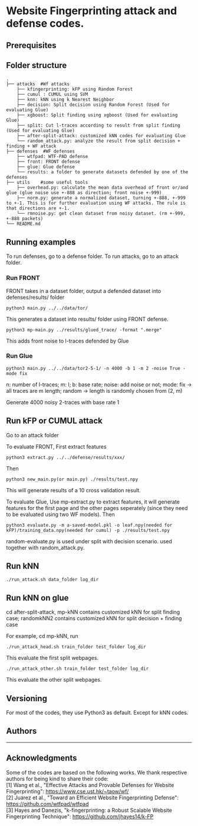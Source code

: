 # Website Fingerprinting attack and defense codes. 

## Prerequisites



## Folder structure
    .
    ├── attacks  #Wf attacks                     
        ├── kfingerprinting: kFP using Random Forest 
        ├── cumul : CUMUL using SVM
        ├── knn: kNN using k Nearest Neighbor  
        ├── decision: Split decision using Random Forest (Used for evaluating Glue) 
        ├── xgboost: Split finding using xgboost (Used for evaluating Glue) 
        ├── split: Cut l-traces according to result from split finding (Used for evaluating Glue) 
        ├── after-split-attack: customized kNN codes for evaluating Glue
        └── random_attack.py: analyze the result from split decision + finding + WF attack 
    ├── defenses  #WF defenses 
        ├── wtfpad: WTF-PAD defense
        ├── front: FRONT defense
        ├── glue: Glue defense
        └── results: a folder to generate datasets defended by one of the defenses      
    ├── utils    #some useful tools
        ├── overhead.py: calculate the mean data overhead of front or/and glue (glue noise use +-888 as direction; front noise +-999)
        ├── norm.py: generate a normalized dataset, turning +-888, +-999 to +-1. This is for further evaluation using WF attacks. The rule is that directions are +-1.
        └── rmnoise.py: get clean dataset from noisy dataset. (rm +-999, +-888 packets)         
    └── README.md

## Running examples

To run defenses, go to a defense folder.
To run attacks, go to an attack folder.

### Run FRONT

FRONT takes in a dataset folder, output a defended dataset into defenses/results/ folder 
```
python3 main.py ../../data/tor/
```
This generates a dataset into results/ folder using FRONT defense.

```
python3 mp-main.py ../results/glued_trace/ -format ".merge"
```
This adds front noise to l-traces defended by Glue

### Run Glue
```
python3 main.py ../../data/tor2-5-1/ -n 4000 -b 1 -m 2 -noise True -mode fix
```
n: number of l-traces; m: l; b: base rate; noise: add noise or not; 
mode: fix -> all traces are m length; random -> length is randomly chosen from (2, m)

Generate 4000 noisy 2-traces with base rate 1   


## Run kFP or CUMUL attack
Go to an attack folder

To evaluate FRONT, 
First extract features
```
python3 extract.py ../../defense/results/xxx/
```
Then 
```
python3 new_main.py(or main.py) ./results/test.npy 
```
This will generate results of a 10 cross validation result. 

To evaluate Glue,
Use mp-extract.py to extract features, it will generate features for the first page and the other pages seperately (since they need to be evaluated using two WF models).
Then
```
python3 evaluate.py -m a-saved-model.pkl -o leaf.npy(needed for kFP)/training_data.npy(needed for cumul) -p ./results/test.npy
```

random-evaluate.py is used under split with decision scenario. used together with random_attack.py.

## Run kNN
```
./run_attack.sh data_folder log_dir
```

## Run kNN on glue
cd after-split-attack, mp-kNN contains customized kNN for split finding case; randomkNN2 contains customized kNN for split decision + finding case

For example, cd mp-kNN, run
```
./run_attack_head.sh train_folder test_folder log_dir
```
This evaluate the first split webpages.
```
./run_attack_other.sh train_folder test_folder log_dir
```
This evaluate the other split webpages.


## Versioning

For most of the codes, they use Python3 as default. Except for kNN codes. 

## Authors
---


## Acknowledgments
Some of the codes are based on the following works. We thank respective authors for being kind to share their code:  
[1] Wang et al., "Effective Attacks and Provable Defenses for Website Fingerprinting": https://www.cse.ust.hk/~taow/wf/  
[2] Juarez et al., "Toward an Efficient Website Fingerprinting Defense": https://github.com/wtfpad/wtfpad       
[3] Hayes and Danezis, "k-fingerprinting: a Robust Scalable Website Fingerprinting Technique": https://github.com/jhayes14/k-FP      

